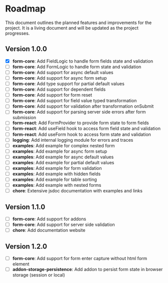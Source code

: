 # Roadmap

This document outlines the planned features and improvements for the project. It is a living document and will be updated as the project progresses.

## Version 1.0.0

- [x] **form-core**: Add FieldLogic to handle form fields state and validation
- [ ] **form-core**: Add FormLogic to handle form state and validation
- [ ] **form-core**: Add support for async default values
- [ ] **form-core**: Add support for async form setup
- [ ] **form-core**: Add type support for partial default values
- [ ] **form-core**: Add support for dependent fields
- [ ] **form-core**: Add support for form reset
- [ ] **form-core**: Add support for field value typed transformation
- [ ] **form-core**: Add support for validation after transformation onSubmit
- [ ] **form-core**: Add support for parsing server side errors after form submission
- [ ] **form-react**: Add FormProvider to provide form state to form fields
- [ ] **form-react**: Add useField hook to access form field state and validation
- [ ] **form-react**: Add useForm hook to access form state and validation
- [ ] **logging**: Add internal logging module for errors and traces
- [ ] **examples**: Add example for complex nested form
- [ ] **examples**: Add example for async form setup
- [ ] **examples**: Add example for async default values
- [ ] **examples**: Add example for partial default values
- [ ] **examples**: Add example for form validation
- [ ] **examples**: Add example with hidden fields
- [ ] **examples**: Add example for table sorting
- [ ] **examples**: Add example with nested forms
- [ ] **chore**: Extensive jsdoc documentation with examples and links

## Version 1.1.0

- [ ] **form-core**: Add support for addons
- [ ] **form-core**: Add support for server side validation
- [ ] **chore**: Add documentation website

## Version 1.2.0

- [ ] **form-core**: Add support for form enter capture without html form element
- [ ] **addon-storage-persistence**: Add addon to persist form state in browser storage (session or local)
